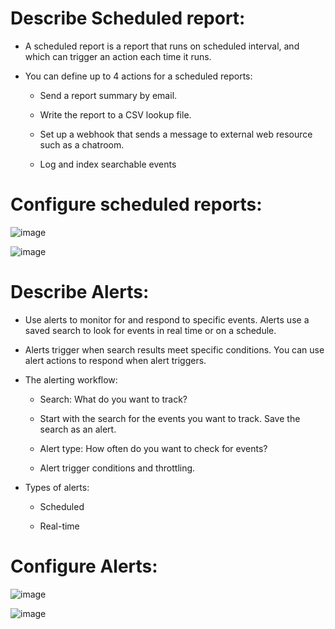 # Describe Scheduled report:

- A scheduled report is a report that runs on scheduled interval, and which can trigger an action each time it runs.

- You can define up to 4 actions for a scheduled reports:

  * Send a report summary by email.
 
  * Write the report to a CSV lookup file.
 
  * Set up a webhook that sends a message to external web resource such as a chatroom.
 
  * Log and index searchable events

# Configure scheduled reports:

![image](https://github.com/SubodhBagde/Splunk-fundamentals-1/assets/136182792/3688824b-32db-4cc0-9fed-69b9d95c3618)

![image](https://github.com/SubodhBagde/Splunk-fundamentals-1/assets/136182792/f630eb17-4fda-4d00-9866-d8d2c099dbd2)

# Describe Alerts:

- Use alerts to monitor for and respond to specific events. Alerts use a saved search to look for events in real time or on a schedule.

- Alerts trigger when search results meet specific conditions. You can use alert actions to respond when alert triggers.

- The alerting workflow:

  * Search: What do you want to track?
 
  * Start with the search for the events you want to track. Save the search as an alert.
 
  * Alert type: How often do you want to check for events?
 
  * Alert trigger conditions and throttling.
 
- Types of alerts:

  * Scheduled
 
  * Real-time
 
# Configure Alerts:

![image](https://github.com/SubodhBagde/Splunk-fundamentals-1/assets/136182792/16ae066e-3b17-44b3-86cf-1cd7976127ee)

![image](https://github.com/SubodhBagde/Splunk-fundamentals-1/assets/136182792/47ab0253-24bb-44c0-87db-fb597671f780)

